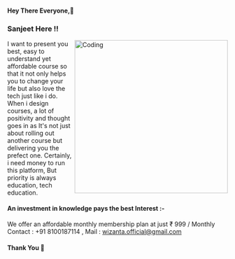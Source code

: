 #### Hey There Everyone,👋
### Sanjeet Here !!
<img align="right" alt="Coding" width="350" src="https://media2.giphy.com/media/l378c04F2fjeZ7vH2/giphy.gif?cid=790b7611a2fb3de2156eddeea778a089c8659b78b79cd629&rid=giphy.gif&ct=g">

I want to present you best, easy to understand yet affordable course so that it not only helps you to change your life but also love the tech just like i do. When i design courses, a lot of positivity and thought goes in as It's not just about rolling out another course but delivering you the prefect one. Certainly, i need money to run this platform, But priority is always education, tech education.

#### An investment in knowledge pays the best Interest :- 

We offer an affordable monthly membership plan at just  ₹ 999 / Monthly</br>
Contact : +91 8100187114 , Mail : wizanta.official@gmail.com 
#### Thank You 🙂
